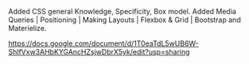 
Added CSS general Knowledge, Specificity, Box model.
Added Media Queries | Positioning | Making Layouts |
Flexbox & Grid | Bootstrap and Materielize.



https://docs.google.com/document/d/1T0eaTdL5wUB6W-ShlfVxw3AHbKYGAncHZsjwDbrX5yk/edit?usp=sharing


